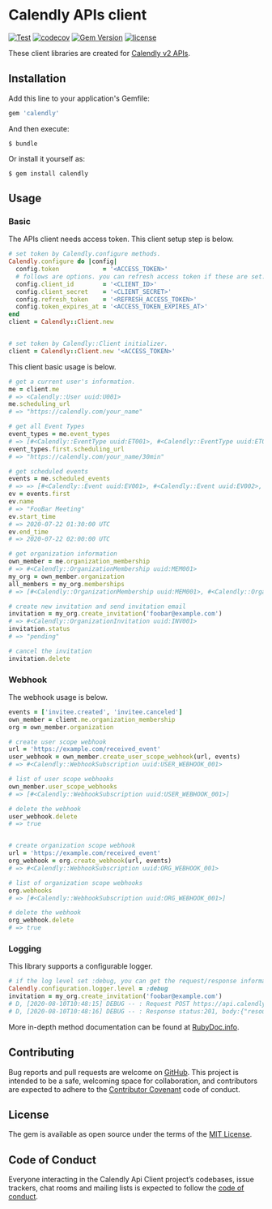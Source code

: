 # Calendly APIs client

[![Test](https://github.com/koshilife/calendly-api-ruby-client/workflows/Test/badge.svg)](https://github.com/koshilife/calendly-api-ruby-client/actions?query=workflow%3ATest)
[![codecov](https://codecov.io/gh/koshilife/calendly-api-ruby-client/branch/master/graph/badge.svg)](https://codecov.io/gh/koshilife/calendly-api-ruby-client)
[![Gem Version](https://badge.fury.io/rb/calendly.svg)](http://badge.fury.io/rb/calendly)
[![license](https://img.shields.io/github/license/koshilife/calendly-api-ruby-client)](https://github.com/koshilife/calendly-api-ruby-client/blob/master/LICENSE.txt)

These client libraries are created for [Calendly v2 APIs](https://calendly.stoplight.io/).

## Installation

Add this line to your application's Gemfile:

```ruby
gem 'calendly'
```

And then execute:

    $ bundle

Or install it yourself as:

    $ gem install calendly

## Usage

### Basic

The APIs client needs access token.
This client setup step is below.

```ruby
# set token by Calendly.configure methods.
Calendly.configure do |config|
  config.token            = '<ACCESS_TOKEN>'
  # follows are options. you can refresh access token if these are set.
  config.client_id        = '<CLIENT_ID>'
  config.client_secret    = '<CLIENT_SECRET>'
  config.refresh_token    = '<REFRESH_ACCESS_TOKEN>'
  config.token_expires_at = '<ACCESS_TOKEN_EXPIRES_AT>'
end
client = Calendly::Client.new


# set token by Calendly::Client initializer.
client = Calendly::Client.new '<ACCESS_TOKEN>'
```

This client basic usage is below.

```ruby
# get a current user's information.
me = client.me
# => <Calendly::User uuid:U001>
me.scheduling_url
# => "https://calendly.com/your_name"

# get all Event Types
event_types = me.event_types
# => [#<Calendly::EventType uuid:ET001>, #<Calendly::EventType uuid:ET002>, #<Calendly::EventType uuid:ET003>]
event_types.first.scheduling_url
# => "https://calendly.com/your_name/30min"

# get scheduled events
events = me.scheduled_events
# => => [#<Calendly::Event uuid:EV001>, #<Calendly::Event uuid:EV002>, #<Calendly::Event uuid:EV003>]
ev = events.first
ev.name
# => "FooBar Meeting"
ev.start_time
# => 2020-07-22 01:30:00 UTC
ev.end_time
# => 2020-07-22 02:00:00 UTC

# get organization information
own_member = me.organization_membership
# => #<Calendly::OrganizationMembership uuid:MEM001>
my_org = own_member.organization
all_members = my_org.memberships
# => [#<Calendly::OrganizationMembership uuid:MEM001>, #<Calendly::OrganizationMembership uuid:MEM002>]

# create new invitation and send invitation email
invitation = my_org.create_invitation('foobar@example.com')
# => #<Calendly::OrganizationInvitation uuid:INV001>
invitation.status
# => "pending"

# cancel the invitation
invitation.delete
```

### Webhook

The webhook usage is below.

```ruby
events = ['invitee.created', 'invitee.canceled']
own_member = client.me.organization_membership
org = own_member.organization

# create user scope webhook
url = 'https://example.com/received_event'
user_webhook = own_member.create_user_scope_webhook(url, events)
# => #<Calendly::WebhookSubscription uuid:USER_WEBHOOK_001>

# list of user scope webhooks
own_member.user_scope_webhooks
# => [#<Calendly::WebhookSubscription uuid:USER_WEBHOOK_001>]

# delete the webhook
user_webhook.delete
# => true


# create organization scope webhook
url = 'https://example.com/received_event'
org_webhook = org.create_webhook(url, events)
# => #<Calendly::WebhookSubscription uuid:ORG_WEBHOOK_001>

# list of organization scope webhooks
org.webhooks
# => [#<Calendly::WebhookSubscription uuid:ORG_WEBHOOK_001>]

# delete the webhook
org_webhook.delete
# => true
```

### Logging

This library supports a configurable logger.

```ruby
# if the log level set :debug, you can get the request/response information.
Calendly.configuration.logger.level = :debug
invitation = my_org.create_invitation('foobar@example.com')
# D, [2020-08-10T10:48:15] DEBUG -- : Request POST https://api.calendly.com/organizations/ORG001/invitations params:, body:{:email=>"foobar@example.com"}
# D, [2020-08-10T10:48:16] DEBUG -- : Response status:201, body:{"resource":{"created_at":"2020-08-10T10:48:16.051159Z","email":"foobar@example.com","last_sent_at":"2020-08-10T10:48:16.096518Z","organization":"https://api.calendly.com/organizations/ORG001","status":"pending","updated_at":"2020-08-10T10:48:16.051159Z","uri":"https://api.calendly.com/organizations/ORG001/invitations/INV001"}}
```

More in-depth method documentation can be found at [RubyDoc.info](https://www.rubydoc.info/gems/calendly/).

## Contributing

Bug reports and pull requests are welcome on [GitHub](https://github.com/koshilife/calendly-api-ruby-client). This project is intended to be a safe, welcoming space for collaboration, and contributors are expected to adhere to the [Contributor Covenant](http://contributor-covenant.org) code of conduct.

## License

The gem is available as open source under the terms of the [MIT License](https://opensource.org/licenses/MIT).

## Code of Conduct

Everyone interacting in the Calendly Api Client project’s codebases, issue trackers, chat rooms and mailing lists is expected to follow the [code of conduct](https://github.com/koshilife/calendly-api-ruby-client/blob/master/CODE_OF_CONDUCT.md).
